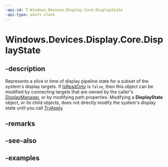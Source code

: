 ```yaml
---
-api-id: T:Windows.Devices.Display.Core.DisplayState
-api-type: winrt class
---
```


<!-- Class syntax.
public class DisplayState 
-->

# Windows.Devices.Display.Core.DisplayState

## -description
Represents a slice in time of display pipeline state for a subset of the system's display targets. If [IsReadOnly](displaystate_isreadonly.md) is `false`, then this object can be modified by connecting targets that are owned by the caller's [DisplayManager](displaymanager.md), or by modifying path properties. Modifying a **DisplayState** object, or its child objects, does not directly modify the system's display state until you call [TryApply](displaystate_tryapply_634222246.md).

## -remarks

## -see-also

## -examples
